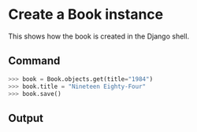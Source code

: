 # Create a Book instance

This shows how the book is created in the Django shell.

## Command
```python
>>> book = Book.objects.get(title="1984")
>>> book.title = "Nineteen Eighty-Four"
>>> book.save()
```

## Output
```bash
```
